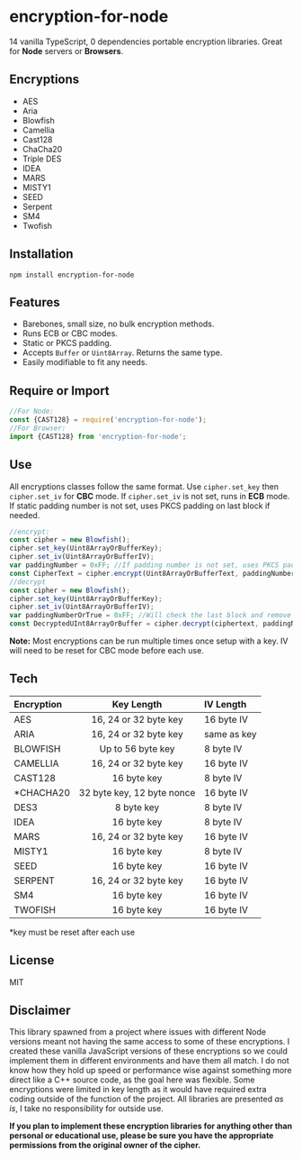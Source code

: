 # encryption-for-node

14 vanilla TypeScript, 0 dependencies portable encryption libraries.
Great for **Node** servers or **Browsers**.

## Encryptions

- AES
- Aria
- Blowfish
- Camellia
- Cast128
- ChaCha20
- Triple DES
- IDEA
- MARS
- MISTY1
- SEED
- Serpent
- SM4
- Twofish

## Installation

```npm install encryption-for-node```

## Features

- Barebones, small size, no bulk encryption methods.
- Runs ECB or CBC modes.
- Static or PKCS padding.
- Accepts ``Buffer`` or ``Uint8Array``. Returns the same type.
- Easily modifiable to fit any needs.

## Require or Import

```javascript
//For Node:
const {CAST128} = require('encryption-for-node');
//For Browser:
import {CAST128} from 'encryption-for-node';
```

## Use

All encryptions classes follow the same format. Use ```cipher.set_key``` then ```cipher.set_iv``` for **CBC** mode. If ```cipher.set_iv``` is not set, runs in **ECB** mode. If static padding number is not set, uses PKCS padding on last block if needed.

```javascript
//encrypt:
const cipher = new Blowfish();
cipher.set_key(Uint8ArrayOrBufferKey);
cipher.set_iv(Uint8ArrayOrBufferIV);
var paddingNumber = 0xFF; //If padding number is not set, uses PKCS padding.
const CipherText = cipher.encrypt(Uint8ArrayOrBufferText, paddingNumber);
//decrypt
const cipher = new Blowfish();
cipher.set_key(Uint8ArrayOrBufferKey);
cipher.set_iv(Uint8ArrayOrBufferIV);
var paddingNumberOrTrue = 0xFF; //Will check the last block and remove if padded is ``number``. Will remove PKCS if ``true``.
const DecryptedUInt8ArrayOrBuffer = cipher.decrypt(ciphertext, paddingNumberOrTrue);
```

**Note:** Most encryptions can be run multiple times once setup with a key. IV will need to be reset for CBC mode before each use.

## Tech

|Encryption |Key Length                |IV Length  |
| :---      |    :----:                |  :---     |
|AES        |16, 24 or 32 byte key     |16 byte IV |
|ARIA       |16, 24 or 32 byte key     |same as key|
|BLOWFISH   |Up to 56 byte key         |8 byte IV  |
|CAMELLIA   |16, 24 or 32 byte key     |16 byte IV |
|CAST128    |16 byte key               |8 byte IV  |
|*CHACHA20  |32 byte key, 12 byte nonce|16 byte IV |
|DES3       |8 byte key                |8 byte IV  |
|IDEA       |16 byte key               |8 byte IV  |
|MARS       |16, 24 or 32 byte key     |16 byte IV |
|MISTY1     |16 byte key               |8 byte IV  |
|SEED       |16 byte key               |16 byte IV |
|SERPENT    |16, 24 or 32 byte key     |16 byte IV |
|SM4        |16 byte key               |16 byte IV |
|TWOFISH    |16 byte key               |16 byte IV |

*key must be reset after each use

## License

MIT

## Disclaimer

This library spawned from a project where issues with different Node versions meant not having the same access to some of these encryptions. I created these vanilla JavaScript versions of these encryptions so we could implement them in different environments and have them all match. I do not know how they hold up speed or performance wise against something more direct like a C++ source code, as the goal here was flexible. Some encryptions were limited in key length as it would have required extra coding outside of the function of the project. All libraries are presented *as is*, I take no responsibility for outside use.

**If you plan to implement these encryption libraries for anything other than personal or educational use, please be sure you have the appropriate permissions from the original owner of the cipher.**
